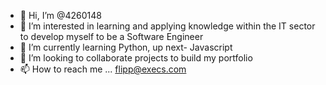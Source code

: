 - 👋 Hi, I’m @4260148
- 👀 I’m interested in learning and applying knowledge within the IT sector to develop myself to be a Software Engineer
- 🌱 I’m currently learning Python, up next- Javascript
- 💞️ I’m looking to collaborate projects to build my portfolio
- 📫 How to reach me ... flipp@execs.com

<!---
4260148/4260148 is a ✨ special ✨ repository because its `README.md` (this file) appears on your GitHub profile.
You can click the Preview link to take a look at your changes.
--->
